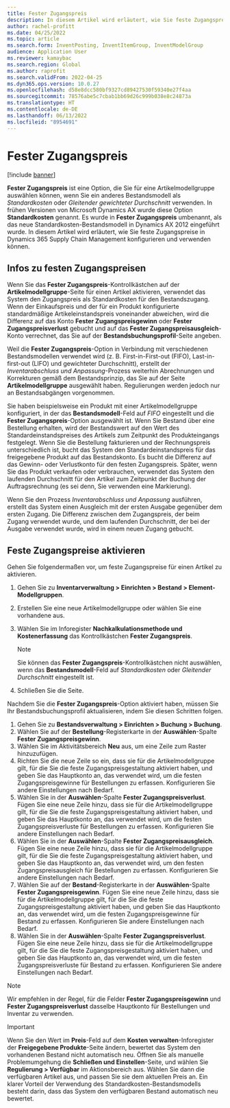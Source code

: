 ```yaml
---
title: Fester Zugangspreis
description: In diesem Artikel wird erläutert, wie Sie feste Zugangspreise in Microsoft Dynamics 365 Supply Chain Management konfigurieren und verwenden können.
author: rachel-profitt
ms.date: 04/25/2022
ms.topic: article
ms.search.form: InventPosting, InventItemGroup, InventModelGroup
audience: Application User
ms.reviewer: kamaybac
ms.search.region: Global
ms.author: raprofit
ms.search.validFrom: 2022-04-25
ms.dyn365.ops.version: 10.0.27
ms.openlocfilehash: d58e8dcc580bf9327cd89427530f59340e27f4aa
ms.sourcegitcommit: 78576abe5c7cbab1bb69d26c999b038e8c24873a
ms.translationtype: HT
ms.contentlocale: de-DE
ms.lasthandoff: 06/13/2022
ms.locfileid: "8954691"
---
```

# <a name="fixed-receipt-price"></a>Fester Zugangspreis

[!include [banner](../includes/banner.md)]

**Fester Zugangspreis** ist eine Option, die Sie für eine Artikelmodellgruppe auswählen können, wenn Sie ein anderes Bestandsmodell als *Standardkosten* oder *Gleitender gewichteter Durchschnitt* verwenden. In frühen Versionen von Microsoft Dynamics AX wurde diese Option **Standardkosten** genannt. Es wurde in **Fester Zugangspreis** umbenannt, als das neue Standardkosten-Bestandsmodell in Dynamics AX 2012 eingeführt wurde. In diesem Artikel wird erläutert, wie Sie feste Zugangspreise in Dynamics 365 Supply Chain Management konfigurieren und verwenden können.

## <a name="about-fixed-receipt-prices"></a>Infos zu festen Zugangspreisen

Wenn Sie das **Fester Zugangspreis**-Kontrollkästchen auf der **Artikelmodellgruppe**-Seite für einen Artikel aktivieren, verwendet das System den Zugangspreis als Standardkosten für den Bestandszugang. Wenn der Einkaufspreis und der für ein Produkt konfigurierte standardmäßige Artikeleinstandspreis voneinander abweichen, wird die Differenz auf das Konto **Fester Zugangspreisgewinn** oder **Fester Zugangspreisverlust** gebucht und auf das **Fester Zugangspreisausgleich**-Konto verrechnet, das Sie auf der **Bestandsbuchungsprofil**-Seite angeben.

Weil die **Fester Zugangspreis**-Option in Verbindung mit verschiedenen Bestandsmodellen verwendet wird (z. B. First-in-First-out (FIFO), Last-in-first-out (LIFO) und gewichteter Durchschnitt), erstellt der *Inventarabschluss und Anpassung*-Prozess weiterhin Abrechnungen und Korrekturen gemäß dem Bestandsprinzip, das Sie auf der Seite **Artikelmodellgruppe** ausgewählt haben. Regulierungen werden jedoch nur an Bestandsabgängen vorgenommen.

Sie haben beispielsweise ein Produkt mit einer Artikelmodellgruppe konfiguriert, in der das **Bestandsmodell**-Feld auf *FIFO* eingestellt und die **Fester Zugangspreis**-Option ausgewählt ist. Wenn Sie Bestand über eine Bestellung erhalten, wird der Bestandswert auf den Wert des Standardeinstandspreises des Artikels zum Zeitpunkt des Produkteingangs festgelegt. Wenn Sie die Bestellung fakturieren und der Rechnungspreis unterschiedlich ist, bucht das System den Standardeinstandspreis für das freigegebene Produkt auf das Bestandskonto. Es bucht die Differenz auf das Gewinn- oder Verlustkonto für den festen Zugangspreis. Später, wenn Sie das Produkt verkaufen oder verbrauchen, verwendet das System den laufenden Durchschnitt für den Artikel zum Zeitpunkt der Buchung der Auftragsrechnung (es sei denn, Sie verwenden eine Markierung).

Wenn Sie den Prozess *Inventarabschluss und Anpassung* ausführen, erstellt das System einen Ausgleich mit der ersten Ausgabe gegenüber dem ersten Zugang. Die Differenz zwischen dem Zugangspreis, der beim Zugang verwendet wurde, und dem laufenden Durchschnitt, der bei der Ausgabe verwendet wurde, wird in einem neuen Zugang gebucht.

## <a name="enable-fixed-receipt-prices"></a>Feste Zugangspreise aktivieren

Gehen Sie folgendermaßen vor, um feste Zugangspreise für einen Artikel zu aktivieren.

1. Gehen Sie zu **Inventarverwaltung \> Einrichten \> Bestand \> Element-Modellgruppen**.
2. Erstellen Sie eine neue Artikelmodellgruppe oder wählen Sie eine vorhandene aus.
3. Wählen Sie im Inforegister **Nachkalkulationsmethode und Kostenerfassung** das Kontrollkästchen **Fester Zugangspreis**.

    > [!NOTE]
    > Sie können das **Fester Zugangspreis**-Kontrollkästchen nicht auswählen, wenn das **Bestandsmodell**-Feld auf *Standardkosten* oder *Gleitender Durchschnitt* eingestellt ist.

4. Schließen Sie die Seite.

Nachdem Sie die **Fester Zugangspreis**-Option aktiviert haben, müssen Sie Ihr Bestandsbuchungsprofil aktualisieren, indem Sie diesen Schritten folgen.

1. Gehen Sie zu **Bestandsverwaltung \> Einrichten \> Buchung \> Buchung**.
1. Wählen Sie auf der **Bestellung**-Registerkarte in der **Auswählen**-Spalte **Fester Zugangspreisgewinn**.
1. Wählen Sie im Aktivitätsbereich **Neu** aus, um eine Zeile zum Raster hinzuzufügen.
1. Richten Sie die neue Zeile so ein, dass sie für die Artikelmodellgruppe gilt, für die Sie die feste Zugangspreisgestaltung aktiviert haben, und geben Sie das Hauptkonto an, das verwendet wird, um die festen Zugangspreisgewinne für Bestellungen zu erfassen. Konfigurieren Sie andere Einstellungen nach Bedarf.
1. Wählen Sie in der **Auswählen**-Spalte **Fester Zugangspreisverlust**. Fügen Sie eine neue Zeile hinzu, dass sie für die Artikelmodellgruppe gilt, für die Sie die feste Zugangspreisgestaltung aktiviert haben, und geben Sie das Hauptkonto an, das verwendet wird, um die festen Zugangspreisverluste für Bestellungen zu erfassen. Konfigurieren Sie andere Einstellungen nach Bedarf.
1. Wählen Sie in der **Auswählen**-Spalte **Fester Zugangspreisausgleich**. Fügen Sie eine neue Zeile hinzu, dass sie für die Artikelmodellgruppe gilt, für die Sie die feste Zugangspreisgestaltung aktiviert haben, und geben Sie das Hauptkonto an, das verwendet wird, um den festen Zugangspreisausgleich für Bestellungen zu erfassen. Konfigurieren Sie andere Einstellungen nach Bedarf.
1. Wählen Sie auf der **Bestand**-Registerkarte in der **Auswählen**-Spalte **Fester Zugangspreisgewinn**. Fügen Sie eine neue Zeile hinzu, dass sie für die Artikelmodellgruppe gilt, für die Sie die feste Zugangspreisgestaltung aktiviert haben, und geben Sie das Hauptkonto an, das verwendet wird, um die festen Zugangspreisgewinne für Bestand zu erfassen. Konfigurieren Sie andere Einstellungen nach Bedarf.
1. Wählen Sie in der **Auswählen**-Spalte **Fester Zugangspreisverlust**. Fügen Sie eine neue Zeile hinzu, dass sie für die Artikelmodellgruppe gilt, für die Sie die feste Zugangspreisgestaltung aktiviert haben, und geben Sie das Hauptkonto an, das verwendet wird, um die festen Zugangspreisverluste für Bestand zu erfassen. Konfigurieren Sie andere Einstellungen nach Bedarf.

> [!NOTE]
> Wir empfehlen in der Regel, für die Felder **Fester Zugangspreisgewinn** und **Fester Zugangspreisverlust** dasselbe Hauptkonto für Bestellungen und Inventar zu verwenden.

> [!IMPORTANT]
> Wenn Sie den Wert im **Preis**-Feld auf dem **Kosten verwalten**-Inforegister der **Freigegebene Produkte**-Seite ändern, bewertet das System den vorhandenen Bestand nicht automatisch neu. Öffnen Sie als manuelle Problemumgehung die **Schließen und Einstellen**-Seite, und wählen Sie **Regulierung \> Verfügbar** im Aktionsbereich aus. Wählen Sie dann die verfügbaren Artikel aus, und passen Sie sie dem aktuellen Preis an. Ein klarer Vorteil der Verwendung des Standardkosten-Bestandsmodells besteht darin, dass das System den verfügbaren Bestand automatisch neu bewertet.

